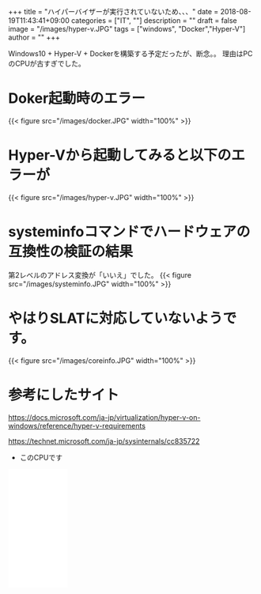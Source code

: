 ﻿+++
title = "ハイパーバイザーが実行されていないため、、、"
date = 2018-08-19T11:43:41+09:00
categories = ["IT", ""]
description = ""
draft = false
image = "/images/hyper-v.JPG"
tags = ["windows", "Docker","Hyper-V"]
author = ""
+++



Windows10 + Hyper-V + Dockerを構築する予定だったが、断念。。
理由はPCのCPUが古すぎでした。


# Doker起動時のエラー
{{< figure src="/images/docker.JPG" width="100%" >}}


# Hyper-Vから起動してみると以下のエラーが
{{< figure src="/images/hyper-v.JPG" width="100%" >}}

# systeminfoコマンドでハードウェアの互換性の検証の結果
第2レベルのアドレス変換が「いいえ」でした。
{{< figure src="/images/systeminfo.JPG" width="100%" >}}

# やはりSLATに対応していないようです。
{{< figure src="/images/coreinfo.JPG" width="100%" >}}



# 参考にしたサイト
https://docs.microsoft.com/ja-jp/virtualization/hyper-v-on-windows/reference/hyper-v-requirements

https://technet.microsoft.com/ja-jp/sysinternals/cc835722



- このCPUです

<iframe style="width:120px;height:240px;" marginwidth="0" marginheight="0" scrolling="no" frameborder="0" src="//rcm-fe.amazon-adsystem.com/e/cm?lt1=_blank&bc1=000000&IS2=1&bg1=FFFFFF&fc1=000000&lc1=0000FF&t=yokochi-22&language=ja_JP&o=9&p=8&l=as4&m=amazon&f=ifr&ref=as_ss_li_til&asins=B0012WDMNC&linkId=f09ab24be6fc0e3565b9e9ee7b79b9c3"></iframe>

